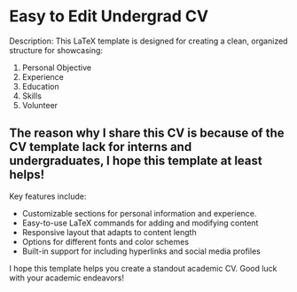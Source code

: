 # Easy to Edit Undergrad CV

Description:
This LaTeX template is designed for creating a clean, organized structure for showcasing:

1. Personal Objective
2. Experience
3. Education
4. Skills
5. Volunteer

The reason why I share this CV is because of the CV template lack for interns and undergraduates, I hope this template at least helps!
---
Key features include:
- Customizable sections for personal information and experience.
- Easy-to-use LaTeX commands for adding and modifying content
- Responsive layout that adapts to content length
- Options for different fonts and color schemes
- Built-in support for including hyperlinks and social media profiles

I hope this template helps you create a standout academic CV. Good luck with your academic endeavors!
